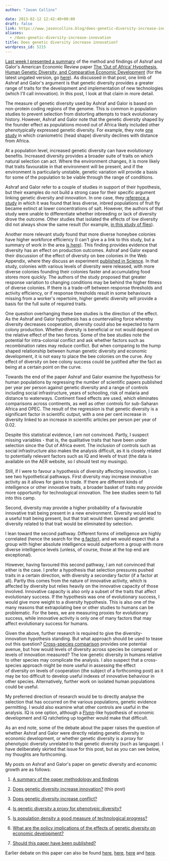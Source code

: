 ```yaml
---
author: "Jason Collins"

date: 2013-02-12 12:42:40+00:00
draft: false
link: https://www.jasoncollins.blog/does-genetic-diversity-increase-innovation/
aliases:
  - /does-genetic-diversity-increase-innovation
title: Does genetic diversity increase innovation?
wordpress_id: 5215
---
```


[Last week I presented a summary](https://www.jasoncollins.blog/the-out-of-africa-hypothesis-human-genetic-diversity-and-comparative-economic-development/) of the method and findings of Ashraf and Galor's American Economic Review paper [The ‘Out of Africa’ Hypothesis, Human Genetic Diversity, and Comparative Economic Development](https://doi.org/10.1257/aer.103.1.1) (for the latest ungated version, go [here](http://ideas.repec.org/p/iza/izadps/dp6330.html)). As discussed in that post, one limb of Ashraf and Galor's argument is that genetic diversity provides a greater range of traits for the development and implementation of new technologies (which I'll call innovation). In this post, I look at that claim in more detail.

The measure of genetic diversity used by Ashraf and Galor is based on non-protein coding regions of the genome. This is common in population studies to prevent selection from distorting attempts to track evolutionary history. However, Ashraf and Galor note that the genetic diversity shaped by the founder effect as populations moved out of Africa likely included other phenotypically expressed genetic diversity. For example, they note [one study](http://www.nature.com/doifinder/10.1038/nature05951) in which craniometric (head shape) diversity declines with distance from Africa.

At a population level, increased genetic diversity can have evolutionary benefits. Increased diversity provides a broader suite of traits on which natural selection can act. Where the environment changes, it is more likely that traits favourable in that environment will be present, and if the environment is particularly unstable, genetic variation will provide a basis for some of the population to be viable through the range of conditions.

Ashraf and Galor refer to a couple of studies in support of their hypothesis, but their examples do not build a strong case for their specific argument linking genetic diversity and innovation. In one case, they [reference a study](https://doi.org/10.1111/j.1469-1795.1999.tb00071.x) in which it was found that less diverse, inbred populations of fruit fly became extinct at lower concentrations of salt. However, the authors of that study were unable to differentiate whether inbreeding or lack of diversity drove the outcome. Other studies that isolated the effects of low diversity did not always show the same result (for example, [in this study of flies](http://www.jstor.org/stable/2410316)).

Another more relevant study found that more diverse honeybee colonies have higher workforce efficiency (I can't give a a link to this study, but a summary of work in the area [is here](http://www.nature.com/nrg/journal/v9/n10/full/nrg2429.html)). This finding provides evidence that diversity has an effect on production outcomes. Ashraf and Galor expand their discussion of the effect of diversity on bee colonies in the Web Appendix, where they discuss an experiment [published in Science](http://www.sciencemag.org/content/317/5836/362.abstract). In that study, colonies with various levels of diversity were released, with more diverse colonies founding their colonies faster and accumulating food stores more quickly. The authors of the study proposed that greater response variation to changing conditions may be behind the higher fitness of diverse colonies. If there is a trade-off between response thresholds and activity efficiency, or if response thresholds result in some behaviours missing from a worker's repertoire, higher genetic diversity will provide a basis for the full suite of required traits.

One question overhanging these bee studies is the direction of the effect. As the Ashraf and Galor hypothesis has a countervailing force whereby diversity decreases cooperation, diversity could also be expected to harm colony production. Whether diversity is beneficial or not would depend on the relative effect of the two forces. Some of the bee studies note the potential for intra-colonial conflict and ask whether factors such as recombination rates may reduce conflict. But when comparing to the hump shaped relationship between human genetic diversity and economic development, it is not easy to place the bee colonies on the curve. Any effect of diversity on bee colony success could be justified after the fact as being at a certain point on the curve.

Towards the end of the paper Ashraf and Galor examine the hypothesis for human populations by regressing the number of scientific papers published per year per person against genetic diversity and a range of controls including social infrastructure, years of schooling, risk of malaria and distance to waterways. Continent fixed effects are used, which eliminates comparisons across continents, as well as other controls for sub-Saharan Africa and OPEC. The result of the regression is that genetic diversity is a significant factor in scientific output, with a one per cent increase in diversity linked to an increase in scientific articles per person per year of 0.02.

Despite this statistical evidence, I am not convinced. Partly, I suspect missing variables - that is, the qualitative traits that have been under selection since the Out of Africa event. The inclusion of controls such as social infrastructure also makes the analysis difficult, as it is closely related to potentially relevant factors such as IQ and levels of trust (the data is available on the AER website, so I should test my musings).

Still, if I were to favour a hypothesis of diversity affecting innovation, I can see two hypothetical pathways. First diversity may increase innovative activity as it allows for gains to trade. If there are different kinds of intelligence or other innovative traits, a broader basket of traits may provide more opportunity for technological innovation. The bee studies seem to fall into this camp.

Second, diversity may provide a higher probability of a favourable innovative trait being present in a new environment. Diversity would lead to a useful trait being present, but that trait would then spread and genetic diversity related to that trait would be eliminated by selection.

I lean toward the second pathway. Different forms of intelligence are highly correlated (hence the search for the [g factor](http://en.wikipedia.org/wiki/G_factor_(psychometrics))), and we would expect that a group with higher absolute intelligence would outperform a group with more diverse intelligence levels (unless, of course, those at the top end are exceptional).

However, having favoured this second pathway, I am not convinced that either is the case. I prefer a hypothesis that selection pressures pushed traits in a certain direction, with diversity a secondary factor (if a factor at all). Partly this comes from the nature of innovative activity, which is affected by diversity but relies heavily on the innovative capacity of those involved. Innovative capacity is also only a subset of the traits that affect evolutionary success. If the hypothesis was one of evolutionary success, I would give more weight to a diversity hypothesis. This is also one of the many reasons that extrapolating bee or other studies to humans can be problematic. For the bees, we are measuring proxies for evolutionary success, while innovative activity is only one of many factors that may affect evolutionary success for humans.

Given the above, further research is required to give the diversity-innovation hypothesis standing. But what approach should be used to tease out this question? [Cross-species comparison](https://www.jasoncollins.blog/harvard-academics-on-genetic-diversity-and-economic-development/#comment-1001) provides one potential avenue, but how would levels of diversity across species be compared or levels of innovation measured? The low genetic diversity in humans relative to other species may complicate the analysis. I also suspect that a cross-species approach might be more useful in assessing the effect of diversity on levels of cooperation (the subject of a forthcoming post) as it may be too difficult to develop useful indexes of innovative behaviour in other species. Alternatively, further work on isolated human populations could be useful.

My preferred direction of research would be to directly analyse the selection that has occurred on the various populations, genetic evidence permitting. I would also examine what other controls are useful in the analysis. IQ is one option, although a [Flynn](http://en.wikipedia.org/wiki/James_R._Flynn)-like hypothesis of economic development and IQ ratcheting up together would make that difficult.

As an end note, some of the debate about the paper raises the question of whether Ashraf and Galor were directly relating genetic diversity to economic development, or whether genetic diversity is a proxy for phenotypic diversity unrelated to that genetic diversity (such as language). I have deliberately skirted that issue for this post, but as you can see below, my thoughts are forthcoming.

My posts on Ashraf and Galor's paper on genetic diversity and economic growth are as follows:
 	
  1. [A summary of the paper methodology and findings](https://www.jasoncollins.blog/the-out-of-africa-hypothesis-human-genetic-diversity-and-comparative-economic-development/)

 	
  2. [Does genetic diversity increase innovation?](https://www.jasoncollins.blog/does-genetic-diversity-increase-innovation/) (this post)

 	
  3. [Does genetic diversity increase conflict?](https://www.jasoncollins.blog/does-genetic-diversity-increase-conflict/)

 	
  4. [Is genetic diversity a proxy for phenotypic diversity?](https://www.jasoncollins.blog/is-genetic-diversity-a-proxy-for-phenotypic-diversity/)

 	
  5. [Is population density a good measure of technological progress?](https://www.jasoncollins.blog/using-the-malthusian-model-to-measure-technology/)

 	
  6. [What are the policy implications of the effects of genetic diversity on economic development?](https://www.jasoncollins.blog/genetic-diversity-economic-development-and-policy/)

 	
  7. [Should this paper have been published?](https://www.jasoncollins.blog/publishing-on-genetic-diversity-and-economic-growth/)

Earlier debate on this paper can also be found [here](https://www.jasoncollins.blog/harvard-academics-on-genetic-diversity-and-economic-development/), [here](https://www.jasoncollins.blog/genetic-diversity-and-economic-development-ashraf-and-galor-respond/), [here](https://www.jasoncollins.blog/is-poverty-in-our-genes/) and [here](https://www.jasoncollins.blog/is-poverty-in-our-genes-from-the-comments/).
